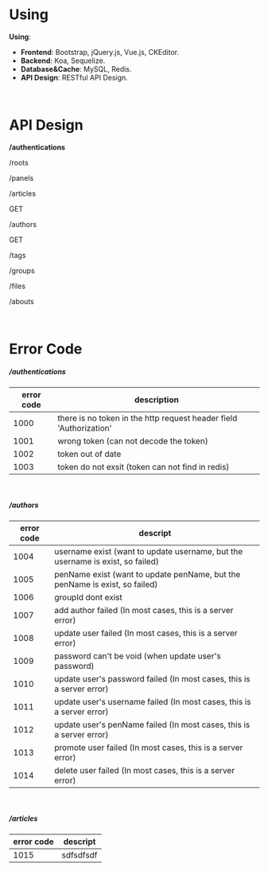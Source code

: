 # Using
**Using**:

* **Frontend**: Bootstrap, jQuery.js, Vue.js, CKEditor.
* **Backend**: Koa, Sequelize.
* **Database&Cache**: MySQL, Redis.
* **API Design**: RESTful API Design.

<br/>

# API Design
**/authentications**

/roots

/panels

/articles

GET

/authors

GET

/tags

/groups

/files

/abouts

<br/>

# Error Code

##### /authentications
| error code | description |
| ---------- | ----------- |
| 1000 | there is no token in the http request header field 'Authorization' |
| 1001 | wrong token (can not decode the token) |
| 1002 | token out of date |
| 1003 | token do not exsit (token can not find in redis) |

<br/>

##### /authors
| error code | descript |
| ---------- | -------- |
| 1004 | username exist (want to update username, but the username is exist, so failed) |
| 1005 | penName exist (want to update penName, but the penName is exist, so failed) |
| 1006 | groupId dont exist |
| 1007 | add author failed (In most cases, this is a server error) |
| 1008 | update user failed (In most cases, this is a server error) |
| 1009 | password can't be void (when update user's password) |
| 1010 | update user's password failed (In most cases, this is a server error) |
| 1011 | update user's username failed (In most cases, this is a server error) |
| 1012 | update user's penName failed (In most cases, this is a server error) |
| 1013 | promote user failed (In most cases, this is a server error) |
| 1014 | delete user failed (In most cases, this is a server error) |

<br/>

##### /articles
| error code | descript |
| ---------- | -------- |
| 1015 | sdfsdfsdf |
